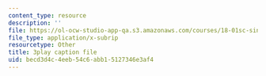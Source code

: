 ```yaml
---
content_type: resource
description: ''
file: https://ol-ocw-studio-app-qa.s3.amazonaws.com/courses/18-01sc-single-variable-calculus-fall-2010/becd3d4c4eeb54c6abb15127346e3af4_7vVBtiVXIw.vtt
file_type: application/x-subrip
resourcetype: Other
title: 3play caption file
uid: becd3d4c-4eeb-54c6-abb1-5127346e3af4
---
```


